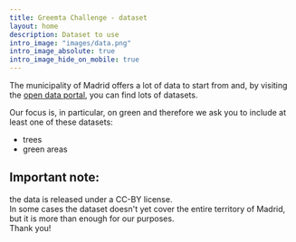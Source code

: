 ```yaml
---
title: Greemta Challenge - dataset
layout: home
description: Dataset to use
intro_image: "images/data.png"
intro_image_absolute: true
intro_image_hide_on_mobile: true
---
```


The municipality of Madrid offers a lot of data to start from and, by visiting the [open data portal](https://datos.madrid.es/portal/site/egob/), you can find lots of datasets.

Our focus is, in particular, on green and therefore we ask you to include at least one of these datasets:
* trees
* green areas


## Important note:
the data is released under a CC-BY license.<br/>
In some cases the dataset doesn't yet cover the entire territory of Madrid, but it is more than enough for our purposes.
<br/>
Thank you!
